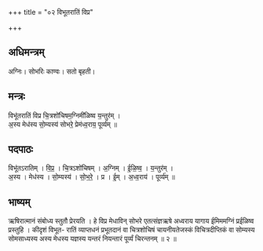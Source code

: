 +++
title = "०२ विभूतरातिं विप्र"

+++
## अधिमन्त्रम्
अग्निः। सोभरिः काण्वः। सतो बृहती।

## मन्त्रः
विभू॑तरातिं विप्र चि॒त्रशो॑चिषम॒ग्निमी॑ळिष्व य॒न्तुर॑म् ।  
अ॒स्य मेध॑स्य सो॒म्यस्य॑ सोभरे॒ प्रेम॑ध्व॒राय॒ पूर्व्य॑म् ॥

## पदपाठः
विभू॑तऽरातिम् । वि॒प्र॒ । चि॒त्रऽशो॑चिषम् । अ॒ग्निम् । ई॒ळि॒ष्व॒ । य॒न्तुर॑म् ।  
अ॒स्य । मेध॑स्य । सो॒म्यस्य॑ । सो॒भ॒रे॒ । प्र । ई॒म् । अ॒ध्व॒राय॑ । पूर्व्य॑म् ॥

## भाष्यम्
ऋषिरात्मानं संबोध्य स्तुतौ प्रेरयति । हे विप्र मेधाविन् सोभरे एतत्संज्ञऋषे अध्वराय यागाय ईमिममग्निं प्रईळिष्व प्रस्तुहि । कीदृशं विभूत- रातिं व्याप्तधनं प्रभूतदानं वा चित्रशोचिषं चायनीयतेजस्कं विचित्रदीप्तिकं वा सोम्यस्य सोमसाध्यस्य अस्य मेधस्य यज्ञस्य यन्तरं नियन्तारं पूर्व्यं चिरन्तनम् ॥ २ ॥